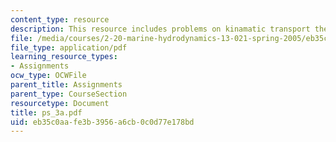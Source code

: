 ```yaml
---
content_type: resource
description: This resource includes problems on kinamatic transport theorem.
file: /media/courses/2-20-marine-hydrodynamics-13-021-spring-2005/eb35c0aafe3b3956a6cb0c0d77e178bd_ps_3a.pdf
file_type: application/pdf
learning_resource_types:
- Assignments
ocw_type: OCWFile
parent_title: Assignments
parent_type: CourseSection
resourcetype: Document
title: ps_3a.pdf
uid: eb35c0aa-fe3b-3956-a6cb-0c0d77e178bd
---
```

